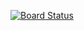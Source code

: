 [![Board Status](https://dev.azure.com/satonadev/7dd04160-2d5c-4778-a6bf-d60158d01aa2/5e80d3bb-68d5-463d-85a4-23983a6cb7a7/_apis/work/boardbadge/57a7d7e4-97ff-480b-8d21-1456c11a0066)](https://dev.azure.com/satonadev/7dd04160-2d5c-4778-a6bf-d60158d01aa2/_boards/board/t/5e80d3bb-68d5-463d-85a4-23983a6cb7a7/Stories/)
